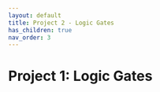 ```yaml
---
layout: default
title: Project 2 - Logic Gates
has_children: true
nav_order: 3
---
```


# Project 1: Logic Gates
